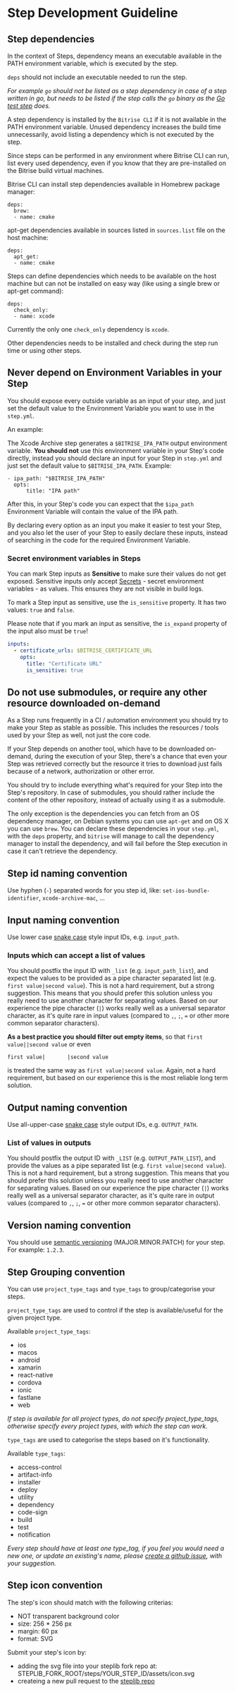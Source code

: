 # Step Development Guideline

## Step dependencies

In the context of Steps, dependency means an executable available in the PATH environment variable, which is executed by the step.

`deps` should not include an executable needed to run the step.

_For example `go` should not be listed as a step dependency in case of a step written in go, but needs to be listed if the step calls the `go` binary as the [Go test step](https://github.com/bitrise-steplib/steps-go-test/blob/master/main.go#L86) does._

A step dependency is installed by the `Bitrise CLI` if it is not available in the PATH environment variable. Unused dependency increases the build time unnecessarily, avoid listing a dependency which is not executed by the step.

Since steps can be performed in any environment where Bitrise CLI can run, list every used dependency, even if you know that they are pre-installed on the Bitrise build virtual machines.

Bitrise CLI can install step dependencies available in Homebrew package manager:

```
deps:
  brew:
  - name: cmake
```

apt-get dependencies available in sources listed in `sources.list` file on the host machine:

```
deps:
  apt_get:
  - name: cmake
```

Steps can define dependencies which needs to be available on the host machine but can not be installed on easy way (like using a single brew or apt-get command):

```
deps:
  check_only:
  - name: xcode
```

Currently the only one `check_only` dependency is `xcode`.

Other dependencies needs to be installed and check during the step run time or using other steps.

## Never depend on Environment Variables in your Step

You should expose every outside variable as an input of your step,
and just set the default value to the Environment Variable you want to use in the `step.yml`.

An example:

The Xcode Archive step generates a `$BITRISE_IPA_PATH` output environment variable.
**You should not** use this environment variable in your Step's code directly,
instead you should declare an input for your Step in `step.yml` and just set the default
value to `$BITRISE_IPA_PATH`. Example:

```
- ipa_path: "$BITRISE_IPA_PATH"
  opts:
      title: "IPA path"
```

After this, in your Step's code you can expect that the `$ipa_path` Environment Variable will
contain the value of the IPA path.

By declaring every option as an input you make it easier to test your Step,
and you also let the user of your Step to easily declare these inputs,
instead of searching in the code for the required Environment Variable.

### Secret environment variables in Steps 

You can mark Step inputs as **Sensitive** to make sure their values do not get exposed. Sensitive inputs only accept [Secrets](/bitrise-cli/secrets/) - secret environment variables - as values. This ensures they are not visible in build logs. 

To mark a Step input as sensitive, use the `is_sensitive` property. It has two values: `true` and `false`. 

Please note that if you mark an input as sensitive, the `is_expand` property of the input also must be `true`!

```yaml
inputs:
  - certificate_urls: $BITRISE_CERTIFICATE_URL
    opts:
      title: "Certificate URL"
      is_sensitive: true
```

## Do not use submodules, or require any other resource downloaded on-demand

As a Step runs frequently in a CI / automation environment you should try to make your Step as stable as possible.
This includes the resources / tools used by your Step as well, not just the core code.

If your Step depends on another tool, which have to be downloaded on-demand, during the execution
of your Step, there's a chance that even your Step was retrieved correctly but the
resource it tries to download just fails because of a network, authorization or other error.

You should try to include everything what's required for your Step into the Step's repository.
In case of submodules, you should rather include the content of the other repository,
instead of actually using it as a submodule.

The only exception is the dependencies you can fetch from an OS dependency manager,
on Debian systems you can use `apt-get` and on OS X you can use `brew`.
You can declare these dependencies in your `step.yml`, with the `deps` property,
and `bitrise` will manage to call the dependency manager to install the dependency,
and will fail before the Step execution in case it can't retrieve the dependency.


## Step id naming convention

Use hyphen (`-`) separated words for you step id, like: `set-ios-bundle-identifier`, `xcode-archive-mac`, ...


## Input naming convention

Use lower case [snake case](https://en.wikipedia.org/wiki/Snake_case) style input IDs, e.g. `input_path`.

### Inputs which can accept a list of values

You should postfix the input ID with `_list` (e.g. `input_path_list`), and expect the values to be provided as a pipe character separated list (e.g. `first value|second value`). This is not a hard requirement, but a strong suggestion. This means that you should prefer this solution unless you really need to use another character for separating values. Based on our experience the pipe character (`|`) works really well as a universal separator character, as it's quite rare in input values (compared to `,`, `;`, `=` or other more common separator characters).

**As a best practice you should filter out empty items**, so that `first value||second value` or even

```
first value|       |second value
```

is treated the same way as `first value|second value`. Again, not a hard requirement, but based on our experience this is the most reliable long term solution.


## Output naming convention

Use all-upper-case [snake case](https://en.wikipedia.org/wiki/Snake_case) style output IDs, e.g. `OUTPUT_PATH`.

### List of values in outputs

You should postfix the output ID with `_LIST` (e.g. `OUTPUT_PATH_LIST`), and provide the values as a pipe separated list (e.g. `first value|second value`). This is not a hard requirement, but a strong suggestion. This means that you should prefer this solution unless you really need to use another character for separating values. Based on our experience the pipe character (`|`) works really well as a universal separator character, as it's quite rare in output values (compared to `,`, `;`, `=` or other more common separator characters).


## Version naming convention

You should use [semantic versioning](http://semver.org/) (MAJOR.MINOR.PATCH) for your step. For example: `1.2.3`.


## Step Grouping convention

You can use `project_type_tags` and `type_tags` to group/categorise your steps.

`project_type_tags` are used to control if the step is available/useful for the given project type.

Available `project_type_tags`:

- ios
- macos
- android
- xamarin
- react-native
- cordova
- ionic
- fastlane
- web

_If step is available for all project types, do not specify project_type_tags, otherwise specify every project types, with which the step can work._

`type_tags` are used to categorise the steps based on it's functionality.

Available `type_tags`:

- access-control
- artifact-info
- installer
- deploy
- utility
- dependency
- code-sign
- build
- test
- notification

_Every step should have at least one type_tag, if you feel you would need a new one, or update an existing's name, please [create a github issue](https://github.com/bitrise-io/bitrise/issues/new), with your suggestion._

## Step icon convention

The step's icon should match with the following criterias:

- NOT transparent background color
- size: 256 * 256 px
- margin: 60 px
- format: SVG

Submit your step's icon by:

- adding the svg file into your steplib fork repo at: STEPLIB_FORK_ROOT/steps/YOUR_STEP_ID/assets/icon.svg
- createing a new pull request to the [steplib repo](https://github.com/bitrise-io/bitrise-steplib)
